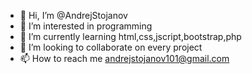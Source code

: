 - 👋 Hi, I’m @AndrejStojanov
- 👀 I’m interested in programming
- 🌱 I’m currently learning html,css,jscript,bootstrap,php
- 💞️ I’m looking to collaborate on every project
- 📫 How to reach me andrejstojanov101@gmail.com

<!---
AndrejStojanov/AndrejStojanov is a ✨ special ✨ repository because its `README.md` (this file) appears on your GitHub profile.
You can click the Preview link to take a look at your changes.
--->
